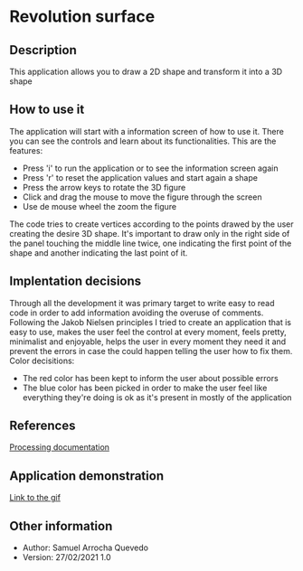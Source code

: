 # Revolution surface
## Description
This application allows you to draw a 2D shape and transform it into a 3D shape
## How to use it
The application will start with a information screen of how to use it. There you can see the controls and learn about its functionalities. This are the features:
* Press 'i' to run the application or to see the information screen again
* Press 'r' to reset the application values and start again a shape
* Press the arrow keys to rotate the 3D figure
* Click and drag the mouse to move the figure through the screen
* Use de mouse wheel the zoom the figure

The code tries to create vertices according to the points drawed by the user creating the desire 3D shape. It's important to draw only in the right side of the panel touching the middle line twice, one indicating the first point of the shape and another indicating the last point of it.
## Implentation decisions
Through all the development it was primary target to write easy to read code in order to add information avoiding the overuse of comments.
Following the Jakob Nielsen principles I tried to create an application that is easy to use, makes the user feel the control at every moment, feels pretty, minimalist and enjoyable,
helps the user in every moment they need it and prevent the errors in case the could happen telling the user how to fix them.
Color decisitions:
* The red color has been kept to inform the user about possible errors
* The blue color has been picked in order to make the user feel like everything they're doing is ok as it's present in mostly of the application
## References
[Processing documentation](https://processing.org/reference/)
## Application demonstration
[Link to the gif]()
## Other information
* Author: Samuel Arrocha Quevedo
* Version: 27/02/2021 1.0